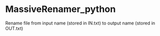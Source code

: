 # MassiveRenamer_python
Rename file from input name (stored in IN.txt) to output name (stored in OUT.txt)
